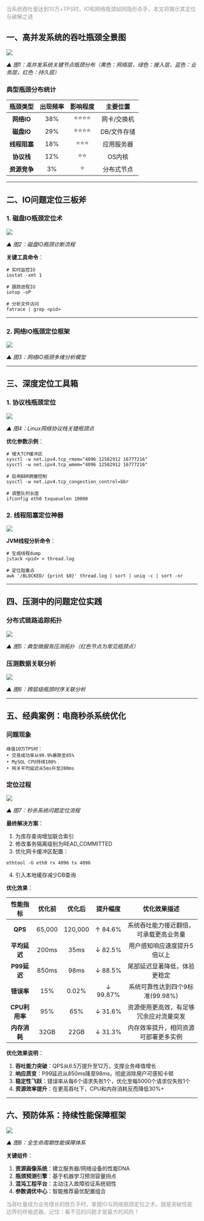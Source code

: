 <font style="color:rgba(0, 0, 0, 0.4);background-color:rgb(252, 252, 252);">当系统吞吐量达到10万+TPS时，IO和网络瓶颈如同隐形杀手，本文将揭示其定位与破解之道</font>

## <font style="color:rgba(0, 0, 0, 0.9);background-color:rgb(252, 252, 252);">一、高并发系统的吞吐瓶颈全景图</font>
![](https://cdn.nlark.com/yuque/0/2025/png/538409/1750946123034-87036c18-e8f3-496a-92b9-c7df4c60c270.png)

_<font style="color:rgba(0, 0, 0, 0.9);background-color:rgb(252, 252, 252);">▲ 图1：高并发系统关键节点瓶颈分布（黄色：网络层，绿色：接入层，蓝色：业务层，红色：持久层）</font>_

### <font style="color:rgba(0, 0, 0, 0.9);background-color:rgb(252, 252, 252);">典型瓶颈分布统计</font>
| <font style="color:rgba(0, 0, 0, 0.9);background-color:rgb(252, 252, 252);">瓶颈类型</font> | <font style="color:rgba(0, 0, 0, 0.9);background-color:rgb(252, 252, 252);">出现频率</font> | <font style="color:rgba(0, 0, 0, 0.9);background-color:rgb(252, 252, 252);">影响程度</font> | <font style="color:rgba(0, 0, 0, 0.9);background-color:rgb(252, 252, 252);">主要位置</font> |
| :---: | :---: | :---: | :---: |
| **<font style="color:rgba(0, 0, 0, 0.9);background-color:rgb(252, 252, 252);">网络IO</font>** | <font style="color:rgba(0, 0, 0, 0.9);background-color:rgb(252, 252, 252);">38%</font> | <font style="color:rgba(0, 0, 0, 0.9);background-color:rgb(252, 252, 252);">⭐⭐⭐⭐</font> | <font style="color:rgba(0, 0, 0, 0.9);background-color:rgb(252, 252, 252);">网卡/交换机</font> |
| **<font style="color:rgba(0, 0, 0, 0.9);background-color:rgb(252, 252, 252);">磁盘IO</font>** | <font style="color:rgba(0, 0, 0, 0.9);background-color:rgb(252, 252, 252);">29%</font> | <font style="color:rgba(0, 0, 0, 0.9);background-color:rgb(252, 252, 252);">⭐⭐⭐⭐</font> | <font style="color:rgba(0, 0, 0, 0.9);background-color:rgb(252, 252, 252);">DB/文件存储</font> |
| **<font style="color:rgba(0, 0, 0, 0.9);background-color:rgb(252, 252, 252);">线程阻塞</font>** | <font style="color:rgba(0, 0, 0, 0.9);background-color:rgb(252, 252, 252);">18%</font> | <font style="color:rgba(0, 0, 0, 0.9);background-color:rgb(252, 252, 252);">⭐⭐⭐</font> | <font style="color:rgba(0, 0, 0, 0.9);background-color:rgb(252, 252, 252);">应用服务器</font> |
| **<font style="color:rgba(0, 0, 0, 0.9);background-color:rgb(252, 252, 252);">协议栈</font>** | <font style="color:rgba(0, 0, 0, 0.9);background-color:rgb(252, 252, 252);">12%</font> | <font style="color:rgba(0, 0, 0, 0.9);background-color:rgb(252, 252, 252);">⭐⭐</font> | <font style="color:rgba(0, 0, 0, 0.9);background-color:rgb(252, 252, 252);">OS内核</font> |
| **<font style="color:rgba(0, 0, 0, 0.9);background-color:rgb(252, 252, 252);">资源竞争</font>** | <font style="color:rgba(0, 0, 0, 0.9);background-color:rgb(252, 252, 252);">3%</font> | <font style="color:rgba(0, 0, 0, 0.9);background-color:rgb(252, 252, 252);">⭐</font> | <font style="color:rgba(0, 0, 0, 0.9);background-color:rgb(252, 252, 252);">分布式节点</font> |


---

## <font style="color:rgba(0, 0, 0, 0.9);background-color:rgb(252, 252, 252);">二、IO问题定位三板斧</font>
### <font style="color:rgba(0, 0, 0, 0.9);background-color:rgb(252, 252, 252);">1. 磁盘IO瓶颈定位术</font>
![](https://cdn.nlark.com/yuque/0/2025/png/538409/1750946137706-a1d75f6e-31d4-4fc7-a10f-2f39b03a75f5.png)

_<font style="color:rgba(0, 0, 0, 0.9);background-color:rgb(252, 252, 252);">▲ 图2：磁盘IO瓶颈诊断流程</font>_

**<font style="color:rgba(0, 0, 0, 0.9);background-color:rgb(252, 252, 252);">关键工具命令</font>**<font style="color:rgba(0, 0, 0, 0.9);background-color:rgb(252, 252, 252);">：</font>

```plain
# 实时监控IO
iostat -xmt 1

# 跟踪进程IO
iotop -oP

# 分析文件访问
fatrace | grep <pid>
```

---

### <font style="color:rgba(0, 0, 0, 0.9);background-color:rgb(252, 252, 252);">2. 网络IO瓶颈定位框架</font>
![](https://cdn.nlark.com/yuque/0/2025/png/538409/1750946159332-758da9f8-2794-4652-bf71-2d327897fb6f.png)

_<font style="color:rgba(0, 0, 0, 0.9);background-color:rgb(252, 252, 252);">▲ 图3：网络IO瓶颈多维分析模型</font>_

---

## <font style="color:rgba(0, 0, 0, 0.9);background-color:rgb(252, 252, 252);">三、深度定位工具箱</font>
### <font style="color:rgba(0, 0, 0, 0.9);background-color:rgb(252, 252, 252);">1. 协议栈瓶颈定位</font>
![](https://cdn.nlark.com/yuque/0/2025/png/538409/1750946171331-dd070554-bb1d-4628-9185-96b95b9a997d.png)

_<font style="color:rgba(0, 0, 0, 0.9);background-color:rgb(252, 252, 252);">▲ 图4：Linux网络协议栈关键瓶颈点</font>_

**<font style="color:rgba(0, 0, 0, 0.9);background-color:rgb(252, 252, 252);">优化参数示例</font>**<font style="color:rgba(0, 0, 0, 0.9);background-color:rgb(252, 252, 252);">：</font>

```plain
# 增大TCP缓冲区
sysctl -w net.ipv4.tcp_rmem="4096 12582912 16777216"
sysctl -w net.ipv4.tcp_wmem="4096 12582912 16777216"

# 启用BBR拥塞控制
sysctl -w net.ipv4.tcp_congestion_control=bbr

# 调整队列长度
ifconfig eth0 txqueuelen 10000
```

### <font style="color:rgba(0, 0, 0, 0.9);background-color:rgb(252, 252, 252);">2. 线程阻塞定位神器</font>
![](https://cdn.nlark.com/yuque/0/2025/png/538409/1750946228284-e346c990-bfc9-4038-a146-7b7527209262.png)

**<font style="color:rgba(0, 0, 0, 0.9);background-color:rgb(252, 252, 252);">JVM线程分析命令</font>**<font style="color:rgba(0, 0, 0, 0.9);background-color:rgb(252, 252, 252);">：</font>

```plain
# 生成线程dump
jstack <pid> > thread.log

# 定位阻塞点
awk '/BLOCKED/ {print $0}' thread.log | sort | uniq -c | sort -nr
```

---

## <font style="color:rgba(0, 0, 0, 0.9);background-color:rgb(252, 252, 252);">四、压测中的问题定位实践</font>
### <font style="color:rgba(0, 0, 0, 0.9);background-color:rgb(252, 252, 252);">分布式链路追踪拓扑</font>
![](https://cdn.nlark.com/yuque/0/2025/png/538409/1750946256106-fb88e084-eb3e-4870-8cfb-ce4cf03e86a1.png)

_<font style="color:rgba(0, 0, 0, 0.9);background-color:rgb(252, 252, 252);">▲ 图5：典型微服务压测拓扑（红色节点为常见瓶颈点）</font>_

### <font style="color:rgba(0, 0, 0, 0.9);background-color:rgb(252, 252, 252);">压测数据关联分析</font>
![](https://cdn.nlark.com/yuque/0/2025/png/538409/1750946266763-953d04fb-b2a2-40f7-9c4f-f17ca0359a43.png)

_<font style="color:rgba(0, 0, 0, 0.9);background-color:rgb(252, 252, 252);">▲ 图6：跨层级瓶颈时序关联分析</font>_

---

## <font style="color:rgba(0, 0, 0, 0.9);background-color:rgb(252, 252, 252);">五、经典案例：电商秒杀系统优化</font>
### <font style="color:rgba(0, 0, 0, 0.9);background-color:rgb(252, 252, 252);">问题现象</font>
```plain
峰值10万TPS时：
• 交易成功率从99.9%暴跌至85%
• MySQL CPU持续100%
• 网关平均延迟从5ms升至200ms
```

### <font style="color:rgba(0, 0, 0, 0.9);background-color:rgb(252, 252, 252);">定位过程</font>
![](https://cdn.nlark.com/yuque/0/2025/png/538409/1750946283311-733c1982-32c8-43c6-ad78-3cfcda38f3be.png)

_<font style="color:rgba(0, 0, 0, 0.9);background-color:rgb(252, 252, 252);">▲ 图7：秒杀系统问题定位流程</font>_

**<font style="color:rgba(0, 0, 0, 0.9);background-color:rgb(252, 252, 252);">最终解决方案</font>**<font style="color:rgba(0, 0, 0, 0.9);background-color:rgb(252, 252, 252);">：</font>

1. <font style="color:rgba(0, 0, 0, 0.9);background-color:rgb(252, 252, 252);">为库存查询增加联合索引</font>
2. <font style="color:rgba(0, 0, 0, 0.9);background-color:rgb(252, 252, 252);">修改事务隔离级别为READ_COMMITTED</font>
3. <font style="color:rgba(0, 0, 0, 0.9);background-color:rgb(252, 252, 252);">优化网卡缓冲区配置：</font>

```plain
ethtool -G eth0 rx 4096 tx 4096
```

4. <font style="color:rgba(0, 0, 0, 0.9);background-color:rgb(252, 252, 252);">引入本地缓存减少DB查询</font>

**<font style="color:rgba(0, 0, 0, 0.9);background-color:rgb(252, 252, 252);">优化效果</font>**<font style="color:rgba(0, 0, 0, 0.9);background-color:rgb(252, 252, 252);">：</font>

| **<font style="color:rgba(0, 0, 0, 0.9);background-color:rgb(252, 252, 252);">性能指标</font>** | **<font style="color:rgba(0, 0, 0, 0.9);background-color:rgb(252, 252, 252);">优化前</font>** | **<font style="color:rgba(0, 0, 0, 0.9);background-color:rgb(252, 252, 252);">优化后</font>** | **<font style="color:rgba(0, 0, 0, 0.9);background-color:rgb(252, 252, 252);">提升幅度</font>** | **<font style="color:rgba(0, 0, 0, 0.9);background-color:rgb(252, 252, 252);">优化效果描述</font>** |
| :---: | :---: | :---: | :---: | :---: |
| **<font style="color:rgba(0, 0, 0, 0.9);background-color:rgb(252, 252, 252);">QPS</font>** | <font style="color:rgba(0, 0, 0, 0.9);background-color:rgb(252, 252, 252);">65,000</font> | <font style="color:rgba(0, 0, 0, 0.9);background-color:rgb(252, 252, 252);">120,000</font> | <font style="color:rgba(0, 0, 0, 0.9);background-color:rgb(252, 252, 252);">↑ 84.6%</font> | <font style="color:rgba(0, 0, 0, 0.9);background-color:rgb(252, 252, 252);">系统吞吐能力接近翻倍，可承载更高业务量</font> |
| **<font style="color:rgba(0, 0, 0, 0.9);background-color:rgb(252, 252, 252);">平均延迟</font>** | <font style="color:rgba(0, 0, 0, 0.9);background-color:rgb(252, 252, 252);">200ms</font> | <font style="color:rgba(0, 0, 0, 0.9);background-color:rgb(252, 252, 252);">35ms</font> | <font style="color:rgba(0, 0, 0, 0.9);background-color:rgb(252, 252, 252);">↓ 82.5%</font> | <font style="color:rgba(0, 0, 0, 0.9);background-color:rgb(252, 252, 252);">用户感知响应速度提升5倍以上</font> |
| **<font style="color:rgba(0, 0, 0, 0.9);background-color:rgb(252, 252, 252);">P99延迟</font>** | <font style="color:rgba(0, 0, 0, 0.9);background-color:rgb(252, 252, 252);">850ms</font> | <font style="color:rgba(0, 0, 0, 0.9);background-color:rgb(252, 252, 252);">98ms</font> | <font style="color:rgba(0, 0, 0, 0.9);background-color:rgb(252, 252, 252);">↓ 88.5%</font> | <font style="color:rgba(0, 0, 0, 0.9);background-color:rgb(252, 252, 252);">尾部延迟显著降低，体验更稳定</font> |
| **<font style="color:rgba(0, 0, 0, 0.9);background-color:rgb(252, 252, 252);">错误率</font>** | <font style="color:rgba(0, 0, 0, 0.9);background-color:rgb(252, 252, 252);">15%</font> | <font style="color:rgba(0, 0, 0, 0.9);background-color:rgb(252, 252, 252);">0.02%</font> | <font style="color:rgba(0, 0, 0, 0.9);background-color:rgb(252, 252, 252);">↓ 99.87%</font> | <font style="color:rgba(0, 0, 0, 0.9);background-color:rgb(252, 252, 252);">系统可靠性达到四个9标准(99.98%)</font> |
| **<font style="color:rgba(0, 0, 0, 0.9);background-color:rgb(252, 252, 252);">CPU利用率</font>** | <font style="color:rgba(0, 0, 0, 0.9);background-color:rgb(252, 252, 252);">95%</font> | <font style="color:rgba(0, 0, 0, 0.9);background-color:rgb(252, 252, 252);">65%</font> | <font style="color:rgba(0, 0, 0, 0.9);background-color:rgb(252, 252, 252);">↓ 31.6%</font> | <font style="color:rgba(0, 0, 0, 0.9);background-color:rgb(252, 252, 252);">资源使用更高效，有足够冗余应对流量突发</font> |
| **<font style="color:rgba(0, 0, 0, 0.9);background-color:rgb(252, 252, 252);">内存消耗</font>** | <font style="color:rgba(0, 0, 0, 0.9);background-color:rgb(252, 252, 252);">32GB</font> | <font style="color:rgba(0, 0, 0, 0.9);background-color:rgb(252, 252, 252);">22GB</font> | <font style="color:rgba(0, 0, 0, 0.9);background-color:rgb(252, 252, 252);">↓ 31.3%</font> | <font style="color:rgba(0, 0, 0, 0.9);background-color:rgb(252, 252, 252);">内存效率提升，相同资源可部署更多实例</font> |


**<font style="color:rgba(0, 0, 0, 0.9);background-color:rgb(252, 252, 252);"></font>**

**<font style="color:rgba(0, 0, 0, 0.9);background-color:rgb(252, 252, 252);">优化效果说明</font>**<font style="color:rgba(0, 0, 0, 0.9);background-color:rgb(252, 252, 252);">：</font>

1. **<font style="color:rgba(0, 0, 0, 0.9);background-color:rgb(252, 252, 252);">吞吐能力突破</font>**<font style="color:rgba(0, 0, 0, 0.9);background-color:rgb(252, 252, 252);">：QPS从6.5万提升至12万，支撑业务峰值增长</font>
2. **<font style="color:rgba(0, 0, 0, 0.9);background-color:rgb(252, 252, 252);">响应质变</font>**<font style="color:rgba(0, 0, 0, 0.9);background-color:rgb(252, 252, 252);">：P99延迟从850ms降至98ms，彻底消除用户可感知卡顿</font>
3. **<font style="color:rgba(0, 0, 0, 0.9);background-color:rgb(252, 252, 252);">稳定性飞跃</font>**<font style="color:rgba(0, 0, 0, 0.9);background-color:rgb(252, 252, 252);">：错误率从每6个请求失败1个，优化至每5000个请求仅失败1个</font>
4. **<font style="color:rgba(0, 0, 0, 0.9);background-color:rgb(252, 252, 252);">资源效率提升</font>**<font style="color:rgba(0, 0, 0, 0.9);background-color:rgb(252, 252, 252);">：在更高吞吐下，CPU和内存消耗反而降低30%+</font>

---

## <font style="color:rgba(0, 0, 0, 0.9);background-color:rgb(252, 252, 252);">六、预防体系：持续性能保障框架</font>
![](https://cdn.nlark.com/yuque/0/2025/png/538409/1750946393893-172fd310-becc-46af-b27b-43e45613932f.png)



_<font style="color:rgba(0, 0, 0, 0.9);background-color:rgb(252, 252, 252);">▲ 图8：全生命周期性能保障体系</font>_

**<font style="color:rgba(0, 0, 0, 0.9);background-color:rgb(252, 252, 252);">关键组件</font>**<font style="color:rgba(0, 0, 0, 0.9);background-color:rgb(252, 252, 252);">：</font>

1. **<font style="color:rgba(0, 0, 0, 0.9);background-color:rgb(252, 252, 252);">资源画像系统</font>**<font style="color:rgba(0, 0, 0, 0.9);background-color:rgb(252, 252, 252);">：建立服务器/网络设备的性能DNA</font>
2. **<font style="color:rgba(0, 0, 0, 0.9);background-color:rgb(252, 252, 252);">瓶颈预测引擎</font>**<font style="color:rgba(0, 0, 0, 0.9);background-color:rgb(252, 252, 252);">：基于机器学习预测容量拐点</font>
3. **<font style="color:rgba(0, 0, 0, 0.9);background-color:rgb(252, 252, 252);">混沌工程平台</font>**<font style="color:rgba(0, 0, 0, 0.9);background-color:rgb(252, 252, 252);">：主动注入故障验证系统韧性</font>
4. **<font style="color:rgba(0, 0, 0, 0.9);background-color:rgb(252, 252, 252);">参数调优中心</font>**<font style="color:rgba(0, 0, 0, 0.9);background-color:rgb(252, 252, 252);">：智能推荐最优配置组合</font>

<font style="color:rgba(0, 0, 0, 0.4);background-color:rgb(252, 252, 252);">当吞吐量成为业务增长的胜负手时，掌握IO与网络瓶颈定位之术，就是突破性能边界的终极武器。记住：看不见的问题才是最大的风险！</font>

